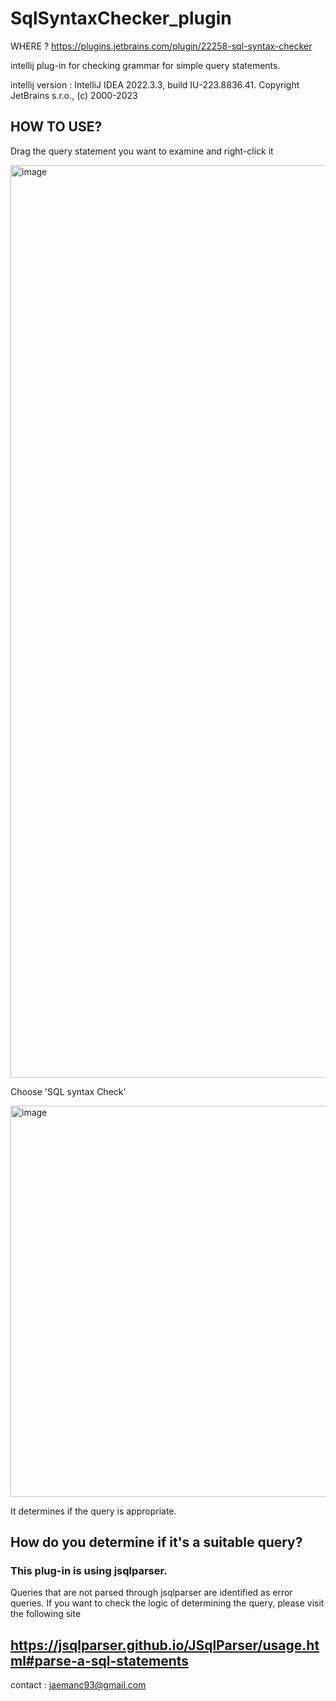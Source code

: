 # SqlSyntaxChecker_plugin


WHERE ? 
https://plugins.jetbrains.com/plugin/22258-sql-syntax-checker



intellij plug-in for checking grammar for simple query statements.


intellij version : IntelliJ IDEA 2022.3.3, build IU-223.8836.41. Copyright JetBrains s.r.o., (c) 2000-2023




## HOW TO USE?

Drag the query statement you want to examine and right-click it

<img width="1460" alt="image" src="https://github.com/jaemanc/SqlSyntaxChecker_plugin/assets/104718153/662de41e-a16f-42f1-924b-d15961fb242d">



Choose 'SQL syntax Check'



<img width="626" alt="image" src="https://github.com/jaemanc/SqlSyntaxChecker_plugin/assets/104718153/bc854059-2508-4d9a-83c6-c2bddbf3aa3d">



It determines if the query is appropriate.







## How do you determine if it's a suitable query?

### This plug-in is using jsqlparser.
Queries that are not parsed through jsqlparser are identified as error queries.
If you want to check the logic of determining the query, please visit the following site


## https://jsqlparser.github.io/JSqlParser/usage.html#parse-a-sql-statements



contact : jaemanc93@gmail.com
